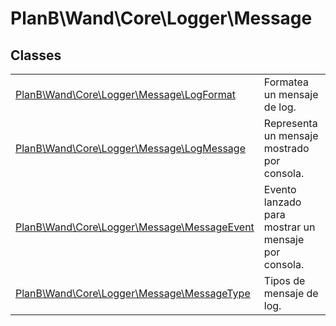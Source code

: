 
                                                                                                                                            
    
# PlanB\Wand\Core\Logger\Message



## Classes
| | |
| --- | --- |
| [PlanB\Wand\Core\Logger\Message\LogFormat](../../../../PlanB/Wand/Core/Logger/Message/LogFormat.md) | Formatea un mensaje de log. |
| [PlanB\Wand\Core\Logger\Message\LogMessage](../../../../PlanB/Wand/Core/Logger/Message/LogMessage.md) | Representa un mensaje mostrado por consola. |
| [PlanB\Wand\Core\Logger\Message\MessageEvent](../../../../PlanB/Wand/Core/Logger/Message/MessageEvent.md) | Evento lanzado para mostrar un mensaje por consola. |
| [PlanB\Wand\Core\Logger\Message\MessageType](../../../../PlanB/Wand/Core/Logger/Message/MessageType.md) | Tipos de mensaje de log. |






                                                                                                                                                                                                                                                                                                                                                                                                            
    
                                                                                                                                                                                                                                                                             
                